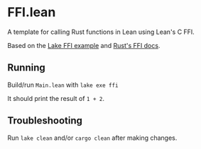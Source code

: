# FFI.lean

A template for calling Rust functions in Lean using Lean's C FFI.

Based on the [Lake FFI example](https://github.com/leanprover/lake/tree/master/examples/ffi) and [Rust's FFI docs](https://doc.rust-lang.org/nomicon/ffi.html#calling-rust-code-from-c).

## Running

Build/run `Main.lean` with `lake exe ffi`

It should print the result of `1 + 2`.

## Troubleshooting

Run `lake clean` and/or `cargo clean` after making changes.
